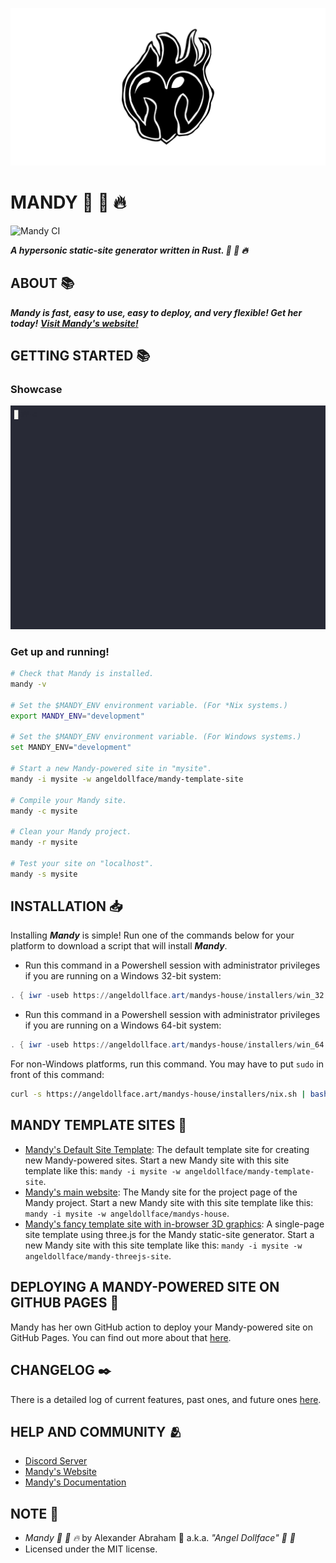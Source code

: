 <p align="center">
 <img src="/assets/banner/banner.png"/>
</p>

# MANDY :rocket: :pill: :fire:

![Mandy CI](https://github.com/angeldollface/mandy/actions/workflows/rust.yml/badge.svg)

***A hypersonic static-site generator written in Rust. :rocket: :pill: :fire:***

## ABOUT :books:

***Mandy is fast, easy to use, easy to deploy, and very flexible! Get her today!***
***[Visit Mandy's website!](https://angeldollface.art/mandys-house)***

## GETTING STARTED :books:

### Showcase

<p align="center">
 <img src="/assets/showcase/showcase.gif"/>
</p>

### Get up and running!

```bash
# Check that Mandy is installed.
mandy -v

# Set the $MANDY_ENV environment variable. (For *Nix systems.)
export MANDY_ENV="development"

# Set the $MANDY_ENV environment variable. (For Windows systems.)
set MANDY_ENV="development"

# Start a new Mandy-powered site in "mysite".
mandy -i mysite -w angeldollface/mandy-template-site

# Compile your Mandy site.
mandy -c mysite

# Clean your Mandy project.
mandy -r mysite

# Test your site on "localhost".
mandy -s mysite
```

## INSTALLATION :inbox_tray:

Installing ***Mandy*** is simple! Run one of the commands below for your platform to download a script that will install ***Mandy***.

- Run this command in a Powershell session with administrator privileges if you are running on a Windows 32-bit system:

```Powershell
. { iwr -useb https://angeldollface.art/mandys-house/installers/win_32.ps1 } | iex; ./win_32.ps1
```

- Run this command in a Powershell session with administrator privileges if you are running on a Windows 64-bit system:

```Powershell
. { iwr -useb https://angeldollface.art/mandys-house/installers/win_64.ps1 } | iex; ./win_64.ps1
```

For non-Windows platforms, run this command. You may have to put `sudo` in front of this command:

```bash
curl -s https://angeldollface.art/mandys-house/installers/nix.sh | bash -s
```

## MANDY TEMPLATE SITES :art:

- [Mandy's Default Site Template](https://github.com/angeldollface/mandy-template-site): The default template site for creating new Mandy-powered sites. Start a new Mandy site with this site template like this: `mandy -i mysite -w angeldollface/mandy-template-site`.
- [Mandy's main website](https://github.com/angeldollface/mandys-house): The Mandy site for the project page of the Mandy project. Start a new Mandy site with this site template like this: `mandy -i mysite -w angeldollface/mandys-house`.
- [Mandy's fancy template site with in-browser 3D graphics](https://github.com/angeldollface/mandy-threejs-site): A single-page site template using three.js for the Mandy static-site generator. Start a new Mandy site with this site template like this: `mandy -i mysite -w angeldollface/mandy-threejs-site`.

## DEPLOYING A MANDY-POWERED SITE ON GITHUB PAGES :rocket:

Mandy has her own GitHub action to deploy your Mandy-powered site on GitHub Pages. You can find out more about that [here](https://github.com/angeldollface/mandy-github-action).

## CHANGELOG :black_nib:

There is a detailed log of current features, past ones, and future ones [here](https://angeldollface.art/mandys-house/content/releases/).

## HELP AND COMMUNITY :people_hugging:

- [Discord Server](https://discord.gg/VR7eZFrf)
- [Mandy's Website](https://angeldollface.art/mandys-house)
- [Mandy's Documentation](https://angeldollface.art/mandys-house/content/documentation/)

## NOTE :scroll:

- *Mandy :rocket: :pill: :fire:* by Alexander Abraham :black_heart: a.k.a. *"Angel Dollface" :dolls: :ribbon:*
- Licensed under the MIT license.
